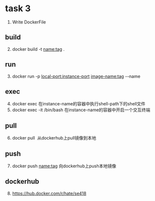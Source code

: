 # task 3

1. Write DockerFile

## build
2. docker build -t <name:tag> .

## run
3. docker run -p <local-port:instance-port> <image-name:tag> --name <instance-name>

## exec
4. docker exec <instance-name> <shell-path> 在instance-name的容器中执行shell-path下的shell文件
5. docker exec -it <instance-name> /bin/bash 在instance-name的容器中开启一个交互终端

## pull
6. docker pull <image> 从dockerhub上pull镜像到本地

## push
7. docker push <name:tag> 向dockerhub上push本地镜像

## dockerhub
8. https://hub.docker.com/r/hate/se418
